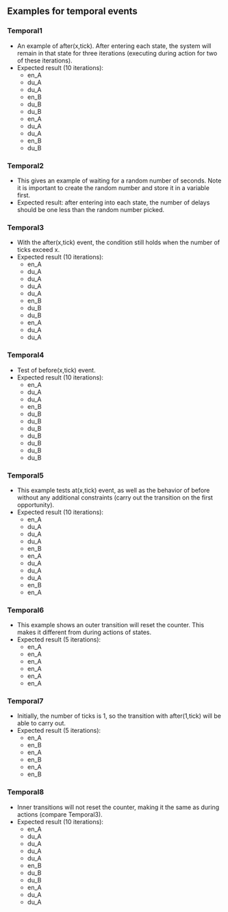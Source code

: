 ## Examples for temporal events

### Temporal1

* An example of after(x,tick). After entering each state, the system will remain in that state for three iterations (executing during action for two of these iterations).
* Expected result (10 iterations):
  - en_A
  - du_A
  - du_A
  - en_B
  - du_B
  - du_B
  - en_A
  - du_A
  - du_A
  - en_B
  - du_B

### Temporal2

* This gives an example of waiting for a random number of seconds. Note it is important to create the random number and store it in a variable first.
* Expected result: after entering into each state, the number of delays should be one less than the random number picked.

### Temporal3

* With the after(x,tick) event, the condition still holds when the number of ticks exceed x.
* Expected result (10 iterations):
  - en_A
  - du_A
  - du_A
  - du_A
  - du_A
  - en_B
  - du_B
  - du_B
  - en_A
  - du_A
  - du_A

### Temporal4

* Test of before(x,tick) event.
* Expected result (10 iterations):
  - en_A
  - du_A
  - du_A
  - en_B
  - du_B
  - du_B
  - du_B
  - du_B
  - du_B
  - du_B
  - du_B

### Temporal5

* This example tests at(x,tick) event, as well as the behavior of before without any additional constraints (carry out the transition on the first opportunity).
* Expected result (10 iterations):
  - en_A
  - du_A
  - du_A
  - du_A
  - en_B
  - en_A
  - du_A
  - du_A
  - du_A
  - en_B
  - en_A

### Temporal6

* This example shows an outer transition will reset the counter. This makes it different from during actions of states.
* Expected result (5 iterations):
  - en_A
  - en_A
  - en_A
  - en_A
  - en_A
  - en_A

### Temporal7

* Initially, the number of ticks is 1, so the transition with after(1,tick) will be able to carry out.
* Expected result (5 iterations):
  - en_A
  - en_B
  - en_A
  - en_B
  - en_A
  - en_B

### Temporal8

* Inner transitions will not reset the counter, making it the same as during actions (compare Temporal3).
* Expected result (10 iterations):
  - en_A
  - du_A
  - du_A
  - du_A
  - du_A
  - en_B
  - du_B
  - du_B
  - en_A
  - du_A
  - du_A
